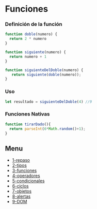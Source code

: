 # Funciones

### Definición de la función
```js
function doble(numero) {
  return 2 * numero
}

function siguiente(numero) {
  return numero + 1
}

function siguienteDelDoble(numero) {
   return siguiente(doble(numero));
}
```

### Uso
```js
let resultado = siguienteDelDoble(4) //9
```

### Funciones Nativas

```js
function tirarDado(){
  return parseInt(6*Math.random()+1);
}
```

## Menu
- [1-repaso ](/js01/01-Intro_y_Repaso.md)
- [2-tipos ](/js01/02-Tipos_de_datos.md)
- [3-funciones ](/js01/03-funciones.md)
- [4-operadores ](/js01/04-Operadores.md)
- [5-condicionales ](/js01/05-Condicionales.md)
- [6-ciclos ](/js01/06-Ciclos.md)
- [7-objetos ](/js01/07-Objetos_Literales.md)
- [8-alertas ](/js01/08-Alertas.md)
- [9-DOM](/js01/09-DOM.md)